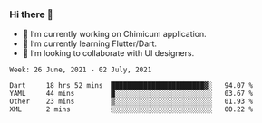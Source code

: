 ### Hi there 👋

<!--
**devcat37/devcat37** is a ✨ _special_ ✨ repository because its `README.md` (this file) appears on your GitHub profile.-->


- 🔭 I’m currently working on Chimicum application.
- 🌱 I’m currently learning Flutter/Dart.
- 👯 I’m looking to collaborate with UI designers.
<!-- - 🤔 I’m looking for help with ... -->

<!--START_SECTION:waka-->
```text
Week: 26 June, 2021 - 02 July, 2021

Dart     18 hrs 52 mins  ███████████████████████▓░   94.07 % 
YAML     44 mins         █░░░░░░░░░░░░░░░░░░░░░░░░   03.67 % 
Other    23 mins         ▒░░░░░░░░░░░░░░░░░░░░░░░░   01.93 % 
XML      2 mins          ░░░░░░░░░░░░░░░░░░░░░░░░░   00.22 % 
```
<!--END_SECTION:waka-->
